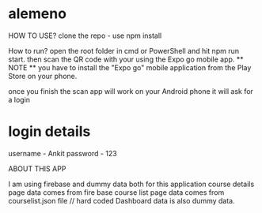 # alemeno

>>>>>>>>>>>>>>
HOW TO USE?
clone the repo - use npm install 

>>>>>>>>>>>>>>>>
How to run?
open the root folder in cmd or PowerShell and hit npm run start. then scan the QR code with your using the Expo go mobile app.
** NOTE ** 
you have to install the "Expo go" mobile application from the Play Store on your phone.

once you finish the scan app will work on your Android phone 
it will ask for a login 


>>>>>>>>>>>>>>>>>
# login details
username - Ankit
password - 123




>>>>>>>>>>>>>>>
ABOUT THIS APP 

I am using firebase and dummy data both for this application 
course details page data comes from fire base
course list page data comes from courselist.json file // hard coded
Dashboard data is also dummy data.


